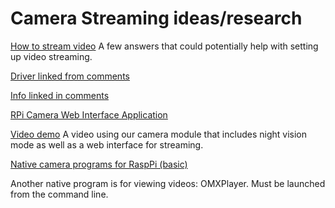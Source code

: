 # Camera Streaming ideas/research

[How to stream video](https://raspberrypi.stackexchange.com/questions/23182/how-to-stream-video-from-raspberry-pi-camera-and-watch-it-live/29614)
A few answers that could potentially help with setting up video streaming.

[Driver linked from comments](https://www.ics.com/blog/raspberry-pi-camera-module#.VJFhbyvF-b8)

[Info linked in comments](https://web.archive.org/web/20151012014829/http://www.videolan.org:80/doc/streaming-howto/en/ch03.html)

[RPi Camera Web Interface Application](https://elinux.org/RPi-Cam-Web-Interface)

[Video demo](https://www.youtube.com/watch?v=KPjCLFWrRZo)
A video using our camera module that includes night vision mode as well as a web interface for streaming.

[Native camera programs for RaspPi (basic)](https://www.raspberrypi.org/documentation/raspbian/applications/camera.md)

Another native program is for viewing videos: OMXPlayer. Must be launched from the command line.
